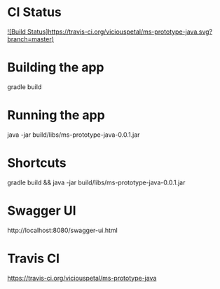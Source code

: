 # CI Status
[![Build Status]https://travis-ci.org/viciouspetal/ms-prototype-java.svg?branch=master)](https://travis-ci.org/viciouspetal/ms-prototype-java)

# Building the app
gradle build

# Running the app
java -jar build/libs/ms-prototype-java-0.0.1.jar

# Shortcuts
gradle build && java -jar build/libs/ms-prototype-java-0.0.1.jar

# Swagger UI
http://localhost:8080/swagger-ui.html

# Travis CI
https://travis-ci.org/viciouspetal/ms-prototype-java
